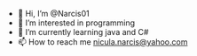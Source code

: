 - 👋 Hi, I’m @Narcis01
- 👀 I’m interested in programming
- 🌱 I’m currently learning java and C#
- 📫 How to reach me nicula.narcis@yahoo.com


